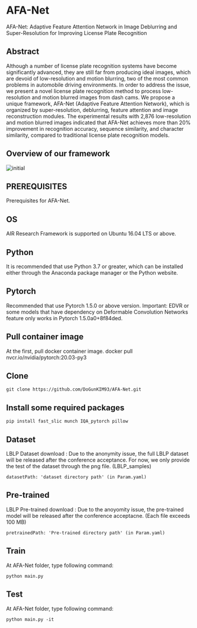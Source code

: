 # AFA-Net
AFA-Net: Adaptive Feature Attention Network in Image Deblurring and Super-Resolution for Improving License Plate Recognition

## Abstract
Although a number of license plate recognition systems have become significantly advanced, they are still far from producing ideal images, which are devoid of low-resolution and motion blurring, two of the most common problems in automobile driving environments. In order to address the issue, we present a novel license plate recognition method to process low-resolution and motion blurred images from dash cams. We propose a unique framework, AFA-Net (Adaptive Feature Attention Network), which is organized by super-resolution, deblurring, feature attention and image reconstruction modules. The experimental results with 2,876 low-resolution and motion blurred images indicated that AFA-Net achieves more than 20\% improvement in recognition accuracy, sequence similarity, and character similarity, compared to traditional license plate recognition models.

## Overview of our framework
![initial](https://user-images.githubusercontent.com/16958744/105068951-c7605080-5ac4-11eb-96f3-fab38861ce82.PNG)

## PREREQUISITES
Prerequisites for AFA-Net.

## OS
AIR Research Framework is supported on Ubuntu 16.04 LTS or above.

## Python
It is recommended that use Python 3.7 or greater, which can be installed either through the Anaconda package manager or the Python website.

## Pytorch
Recommended that use Pytorch 1.5.0 or above version.
Important: EDVR or some models that have dependency on Deformable Convolution Networks feature only works in Pytorch 1.5.0a0+8f84ded.

## Pull container image
At the first, pull docker container image.
docker pull nvcr.io/nvidia/pytorch:20.03-py3

## Clone
```
git clone https://github.com/DoGunKIM93/AFA-Net.git
```

## Install some required packages
```
pip install fast_slic munch IQA_pytorch pillow
```

## Dataset
LBLP Dataset download : Due to the anonymity issue, the full LBLP dataset will be released after the conference acceptance. For now, we only provide the test of the dataset through the png file. (LBLP_samples)
```
datasetPath: 'dataset directory path' (in Param.yaml)
```

## Pre-trained
LBLP Pre-trained download : Due to the anoyomity issue, the pre-trained model will be released after the conference acceptacne. (Each file exceeds 100 MB)
```
pretrainedPath: 'Pre-trained directory path' (in Param.yaml)
```

## Train 
At AFA-Net folder, type following command:
```
python main.py
```
## Test
At AFA-Net folder, type following command:
```
python main.py -it
```

